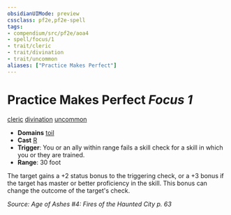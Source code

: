 ```yaml
---
obsidianUIMode: preview
cssclass: pf2e,pf2e-spell
tags:
- compendium/src/pf2e/aoa4
- spell/focus/1
- trait/cleric
- trait/divination
- trait/uncommon
aliases: ["Practice Makes Perfect"]
---
```

# Practice Makes Perfect *Focus 1*   
[cleric](Reference/Rules/Traits/cleric.md "Cleric Class Trait")  [divination](divination.md "Divination School Trait")  [uncommon](uncommon.md "Uncommon Rarity Trait")  

- **Domains** [toil](Reference/Compendium/Setting/domains.md#Toil)
- **Cast** [R](chapter-9-playing-the-game.md#Actions "Reaction") 
- **Trigger**: You or an ally within range fails a skill check for a skill in which you or they are trained.
- **Range**: 30 foot

The target gains a +2 status bonus to the triggering check, or a +3 bonus if the target has master or better proficiency in the skill. This bonus can change the outcome of the target's check.

*Source: Age of Ashes #4: Fires of the Haunted City p. 63*